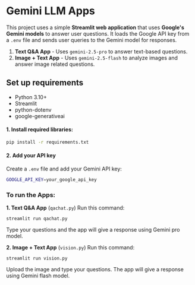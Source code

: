 # Gemini LLM Apps

This project uses a simple **Streamlit web application** that uses **Google's Gemini models** to answer user questions. It loads the Google API key from a `.env` file and sends user queries to the Gemini model for responses.

1. **Text Q&A App** - Uses `gemini-2.5-pro` to answer text-based questions.
2. **Image + Text App** - Uses `gemini-2.5-flash` to analyze images and answer image related questions.

## Set up requirements

- Python 3.10+
- Streamlit
- python-dotenv
- google-generativeai

#### 1. Install required libraries:
```bash
pip install -r requirements.txt
```
#### 2. Add your API key
Create a `.env` file and add your Gemini API key:
```bash
GOOGLE_API_KEY=your_google_api_key
```
### To run the Apps:
**1. Text Q&A App** (`qachat.py`) Run this command:
```
streamlit run qachat.py
```
Type your questions and the app will give a response using Gemini pro model.

**2. Image + Text App** (`vision.py`) Run this command:
```
streamlit run vision.py
```
Upload the image and type your questions. The app will give a response using Gemini flash model.



